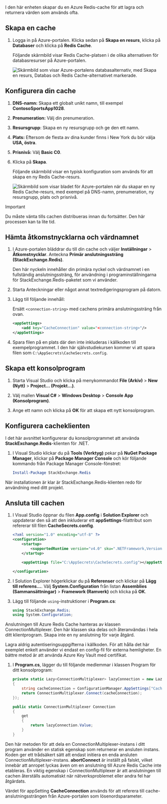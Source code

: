 I den här enheten skapar du en Azure Redis-cache för att lagra och returnera värden som används ofta.

## <a name="create-a-cache"></a>Skapa en cache

1. Logga in på Azure-portalen. Klicka sedan på **Skapa en resurs**, klicka på **Databaser** och klicka på **Redis Cache**.

    Följande skärmbild visar Redis Cache-platsen i de olika alternativen för databasresurser på Azure-portalen.

    ![Skärmbild som visar Azure-portalens databasalternativ, med Skapa en resurs, Databas och Redis Cache-alternativet markerade.](../media/4-create-a-cache-1.png)

## <a name="configure-your-cache"></a>Konfigurera din cache

1. **DNS-namn:** Skapa ett globalt unikt namn, till exempel **ContosoSportsApp1028**.

1. **Prenumeration:** Välj din prenumeration.

1. **Resursgrupp**: Skapa en ny resursgrupp och ge den ett namn.

1. **Plats:** Eftersom de flesta av dina kunder finns i New York du bör välja **USA, östra**.

1. **Prisnivå:** Välj **Basic C0**.

1. Klicka på **Skapa**.

    Följande skärmbild visar en typisk konfiguration som används för att skapa en ny Redis Cache-resurs.

    ![Skärmbild som visar bladet för Azure-portalen när du skapar en ny Redis Cache-resurs, med exempel på DNS-namn, prenumeration, ny resursgrupp, plats och prisnivå.](../media/4-create-a-cache-2.png)

> [!IMPORTANT]
> Du måste vänta tills cachen distribueras innan du fortsätter. Den här processen kan ta lite tid.

## <a name="retrieve-the-access-keys-and-host-name"></a>Hämta åtkomstnycklarna och värdnamnet

1. I Azure-portalen bläddrar du till din cache och väljer **Inställningar** > **Åtkomstnycklar**. Anteckna **Primär anslutningssträng (StackExchange.Redis)**.

    Den här nyckeln innehåller din primära nyckel och värdnamnet i en fullständig anslutningssträng, för användning i programinställningarna för StackExchange.Redis-paketet som vi använder.

1. Starta Anteckningar eller något annat textredigeringsprogram på datorn.

1. Lägg till följande innehåll:

    Ersätt `<connection-string>` med cachens primära anslutningssträng från ovan.

    ```xml
    <appSettings>
        <add key="CacheConnection" value="<connection-string>"/>
    </appSettings>
    ```

1. Spara filen på en plats där den inte inkluderas i källkoden till exempelprogrammet. I den här självstudiekursen kommer vi att spara filen som `C:\AppSecrets\CacheSecrets.config`.

## <a name="create-a-console-app"></a>Skapa ett konsolprogram

1. Starta Visual Studio och klicka på menykommandot **File (Arkiv)** > **New (Nytt)** > **Project... (Projekt...)**.

1. Välj mallen **Visual C#** > **Windows Desktop** > **Console App (Konsolprogram)**.

1. Ange ett namn och klicka på **OK** för att skapa ett nytt konsolprogram.

## <a name="configure-the-cache-client"></a>Konfigurera cacheklienten

I det här avsnittet konfigurerar du konsolprogrammet att använda **StackExchange.Redis**-klienten för .NET.

1. I Visual Studio klickar du på **Tools (Verktyg)** pekar på **NuGet Package Manager**, klickar på **Package Manager Console** och kör följande kommando från Package Manager Console-fönstret:

    ```powershell
    Install-Package StackExchange.Redis
    ```

När installationen är klar är StackExchange.Redis-klienten redo för användning med ditt projekt.

## <a name="connect-to-the-cache"></a>Ansluta till cachen

1. I Visual Studio öppnar du filen **App.config** i **Solution Explorer** och uppdaterar den så att den inkluderar ett **appSettings**-filattribut som refererar till filen **CacheSecrets.config**.

    ```xml
    <?xml version="1.0" encoding="utf-8" ?>
    <configuration>
        <startup>
            <supportedRuntime version="v4.0" sku=".NETFramework,Version=v4.7.1" />
        </startup>

        <appSettings file="C:\AppSecrets\CacheSecrets.config"></appSettings>

    </configuration>
    ```

1. I Solution Explorer högerklickar du på **Referenser** och klickar på **Lägg till referens...**. Välj **System.Configuration** från listan **Assemblies (Sammansättningar)** > **Framework (Ramverk)** och klicka på **OK**.

1. Lägg till följande `using`-instruktioner i **Program.cs**:

    ```csharp
    using StackExchange.Redis;
    using System.Configuration;
    ```

Anslutningen till Azure Redis Cache hanteras av klassen ConnectionMultiplexer. Den här klassen ska delas och återanvändas i hela ditt klientprogram. Skapa inte en ny anslutning för varje åtgärd.

Lagra aldrig autentiseringsuppgifterna i källkoden. För att hålla det här exemplet enkelt använder vi endast en config-fil för externa hemligheter. En bättre metod är att använda Azure Key Vault med certifikat.

1. I **Program.cs**, lägger du till följande medlemmar i klassen Program för ditt konsolprogram:

    ```csharp
    private static Lazy<ConnectionMultiplexer> lazyConnection = new Lazy<ConnectionMultiplexer>(() =>
    {
        string cacheConnection = ConfigurationManager.AppSettings["CacheConnection"].ToString();
        return ConnectionMultiplexer.Connect(cacheConnection);
    });

    public static ConnectionMultiplexer Connection
    {
        get
        {
            return lazyConnection.Value;
        }
    }
    ```

Den här metoden för att dela en ConnectionMultiplexer-instans i ditt program använder en statisk egenskap som returnerar en ansluten instans. Koden ger ett trådsäkert sätt att endast initiera en enda ansluten ConnectionMultiplexer-instans. **abortConnect** är inställt på falskt, vilket innebär att anropet lyckas även om en anslutning till Azure Redis Cache inte etableras. En viktig egenskap i ConnectionMultiplexer är att anslutningen till cachen återställs automatiskt när nätverksproblemet eller andra fel har åtgärdats.

Värdet för appSetting **CacheConnection** används för att referera till cache-anslutningssträngen från Azure-portalen som lösenordsparameter.
